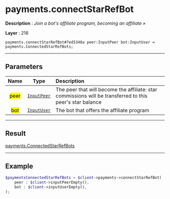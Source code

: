 # payments.connectStarRefBot

**Description** : *Join a bot&#039;s affiliate program, becoming an affiliate &raquo;*

**Layer** : 216

```tl
payments.connectStarRefBot#7ed5348a peer:InputPeer bot:InputUser = payments.ConnectedStarRefBots;
```

---

## Parameters

| Name | Type | Description |
| :---: | :---: | :--- |
| <mark>peer</mark> | [`InputPeer`](type/InputPeer) | The peer that will become the affiliate: star commissions will be transferred to this peer's star balance |
| <mark>bot</mark> | [`InputUser`](type/InputUser) | The bot that offers the affiliate program |

---

## Result

[payments.ConnectedStarRefBots](type/payments.ConnectedStarRefBots)

---

## Example

```php
$paymentsConnectedStarRefBots = $client->payments->connectStarRefBot(
	peer : $client->inputPeerEmpty(),
	bot : $client->inputUserEmpty(),
);
```